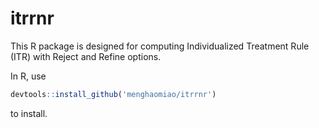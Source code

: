 # itrrnr

This R package is designed for computing Individualized Treatment Rule (ITR) with Reject and Refine options.

In R, use

```r
devtools::install_github('menghaomiao/itrrnr')
```

to install.
